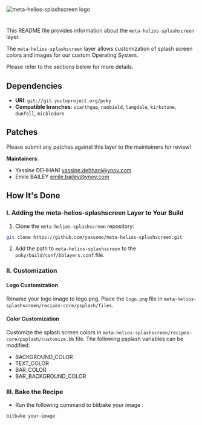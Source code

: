 ![meta-helios-splashscreen logo](https://github.com/yaxsomo/meta-helios-splashscreen/assets/71334330/ec6dd976-45ce-4c1f-83a9-f6af8dd55fa8)
#
This README file provides information about the `meta-helios-splashscreen` layer.

The `meta-helios-splashscreen` layer allows customization of splash screen colors and images for our custom Operating System.

Please refer to the sections below for more details.

## Dependencies

- **URI**: `git://git.yoctoproject.org/poky`
- **Compatible branches**: `scarthgap`, `nanbield`, `langdale`, `kirkstone`, `dunfell`, `mickledore`

## Patches

Please submit any patches against this layer to the maintainers for review!

**Maintainers**:
- Yassine DEHHANI <yassine.dehhani@ynov.com>
- Emile BAILEY <emile.bailey@ynov.com>

## How It's Done

### I. Adding the meta-helios-splashscreen Layer to Your Build

1. Clone the `meta-helios-splashscreen` repository:

```bash
git clone https://github.com/yaxsomo/meta-helios-splashscreen.git
```

2. Add the path to `meta-helios-splashscreen` to the `poky/build/conf/bblayers.conf` file.

### II. Customization

#### Logo Customization
Rename your logo image to logo.png.
Place the `logo.png` file in `meta-helios-splashscreen/recipes-core/psplash/files`.

#### Color Customization
Customize the splash screen colors in `meta-helios-splashscreen/recipes-core/psplash/customize.bb` file. 
The following psplash variables can be modified:

- BACKGROUND_COLOR
- TEXT_COLOR
- BAR_COLOR
- BAR_BACKGROUND_COLOR

### III. Bake the Recipe

- Run the following command to bitbake your image :
    
```bash
bitbake your-image
```
